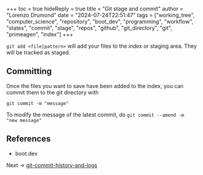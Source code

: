 +++
toc = true
hideReply = true
title = "Git stage and commit"
author = "Lorenzo Drumond"
date = "2024-07-24T22:51:47"
tags = ["working_tree",  "computer_science",  "repository",  "boot_dev",  "programming",  "workflow",  "states",  "commit",  "stage",  "repos",  "github",  "git_directory",  "git",  "primeagen",  "index"]
+++



`git add <file|pattern>` will add your files to the _index_
or staging area. They will be tracked as staged.

## Committing

Once the files you want to save have been added to the
index, you can commit them to the git directory with

`git commit -m "message"`

To modify the message of the latest commit, do `git commit --amend -m "new message"`


## References

- boot.dev

Next -> [git-commit-history-and-logs](/wiki/git-commit-history-and-logs/)
